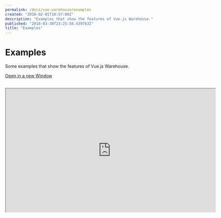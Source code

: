 ```yaml
---
permalink: /docs/vue-warehouse/examples
created: "2018-02-01T10:57:00Z"
description: "Examples that show the features of Vue.js Warehouse."
published: "2018-03-30T23:25:58.439763Z"
title: "Examples"
---
```


<Canonical />

# Examples

Some examples that show the features of Vue.js Warehouse.

[Open in a new Window](https://vue-warehouse-examples.now.sh/)

<br>

<div class="example-iframe">
  <iframe src="https://vue-warehouse-examples.now.sh/" height="400" width="680" sandbox="allow-scripts allow-same-origin allow-popups"></iframe>
</div>
